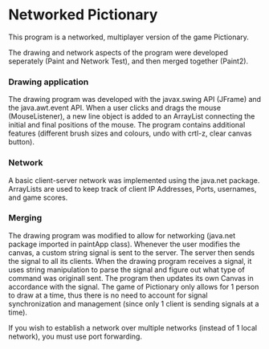 # Networked Pictionary

This program is a networked, multiplayer version of the game Pictionary. 

The drawing and network aspects of the program were developed seperately (Paint and Network Test), and then merged together (Paint2).

### Drawing application

The drawing program was developed with the javax.swing API (JFrame) and the java.awt.event API.
When a user clicks and drags the mouse (MouseListener), a new line object is added to an ArrayList connecting the initial and final positions of the mouse.
The program contains additional features (different brush sizes and colours, undo with crtl-z, clear canvas button).

### Network

A basic client-server network was implemented using the java.net package.
ArrayLists are used to keep track of client IP Addresses, Ports, usernames, and game scores.

### Merging

The drawing program was modified to allow for networking (java.net package imported in paintApp class).
Whenever the user modifies the canvas, a custom string signal is sent to the server. The server then sends the signal to all its clients.
When the drawing program receives a signal, it uses string manipulation to parse the signal and figure out what type of command was originall sent.
The program then updates its own Canvas in accordance with the signal.
The game of Pictionary only allows for 1 person to draw at a time, thus there is no need to account for signal synchronization and management (since only 1 client is sending signals at a time).

If you wish to establish a network over multiple networks (instead of 1 local network), you must use port forwarding.
